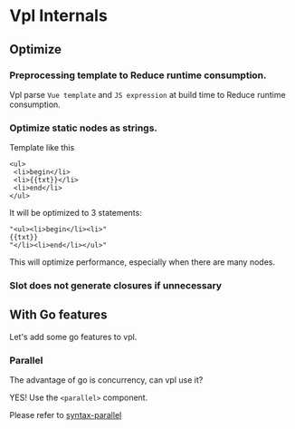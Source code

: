 # Vpl Internals

## Optimize

### Preprocessing template to Reduce runtime consumption.
Vpl parse `Vue template` and `JS expression` at build time to Reduce runtime consumption.

### Optimize static nodes as strings.
Template like this
```vue
<ul>
 <li>begin</li>
 <li>{{txt}}</li>
 <li>end</li>
</ul>
```
It will be optimized to 3 statements:
```
"<ul><li>begin</li><li>"
{{txt}}
"</li><li>end</li></ul>"
```
This will optimize performance, especially when there are many nodes.

### Slot does not generate closures if unnecessary

## With Go features
Let's add some go features to vpl.

### Parallel
The advantage of go is concurrency, can vpl use it?

YES! Use the `<parallel>` component.

Please refer to [syntax-parallel](./syntax.md#parallel)
